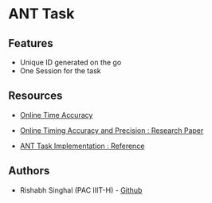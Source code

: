 # ANT Task
## Features
- Unique ID generated on the go
- One Session for the task

## Resources
- [Online Time Accuracy](https://gorilla.sc/support/info/faq#onlinetimingaccuracy)

- [Online Timing Accuracy and Precision : Research Paper](https://psyarxiv.com/jfeca/)

- [ANT Task Implementation : Reference]( https://github.com/docksteaderluke/CRSD-ANT)

  

## Authors
- Rishabh Singhal (PAC IIIT-H) - [Github](https://github.com/rish-singhal)

